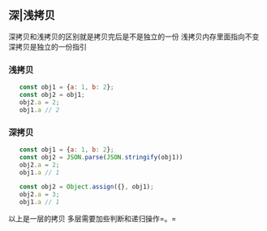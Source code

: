 ## 深|浅拷贝
深拷贝和浅拷贝的区别就是拷贝完后是不是独立的一份
浅拷贝内存里面指向不变
深拷贝是独立的一份指引

### 浅拷贝
```javascript
   const obj1 = {a: 1, b: 2};
   const obj2 = obj1;
   obj2.a = 2;
   obj1.a // 2
```

### 深拷贝
```javascript
   const obj1 = {a: 1, b: 2};
   const obj2 = JSON.parse(JSON.stringify(obj1))
   obj2.a = 2;
   obj1.a // 1

   const obj2 = Object.assign({}, obj1);
   obj2.a = 3;
   obj1.a // 1
```
以上是一层的拷贝 多层需要加些判断和递归操作=。=